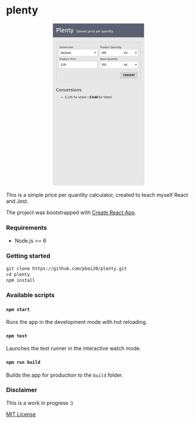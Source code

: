 # plenty


<p align='center'>
<img src='./screenshot.png' width='250' alt='Screenshot of the App'>
</p>


This is a simple price per quantity calculator, created to teach myself React and Jest.

The project was bootstrapped with [Create React App](https://github.com/facebookincubator/create-react-app).


### Requirements

- Node.js >= 6


### Getting started

```
git clone https://github.com/pboi20/plenty.git
cd plenty
npm install
```

### Available scripts

#### `npm start`

Runs the app in the development mode with hot reloading.

#### `npm test`

Launches the test runner in the interactive watch mode.

#### `npm run build`

Builds the app for production to the `build` folder.


### Disclaimer

This is a work in progress :)

[MIT License](https://github.com/pboi20/plenty/blob/master/LICENSE)
